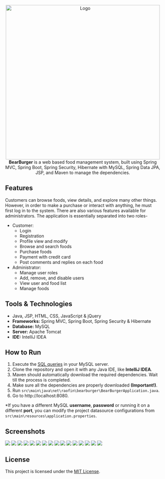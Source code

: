 <p align= "center">
    <img src="https://raofin.github.io/r/img/BearBurger/nav-logo.png" title="Logo" alt="Logo" width="500px">
    <br/>
    <b>BearBurger</b> is a web based food management system, built using Spring MVC, Spring Boot, Spring Security, Hibernate with MySQL, Spring Data JPA, JSP, and Maven to manage the dependencies.
</p>

## Features
Customers can browse foods, view details, and explore many other things. However, in order to make a purchase or interact with anything, he must first log in to the system. There are also various features available for administrators. The application is essentially separated into two roles-
* Customer:
    * Login
    * Registration
    * Profile view and modify
    * Browse and search foods
    * Purchase foods
    * Payment with credit card
    * Post comments and replies on each food
* Administrator:
    * Manage user roles
    * Add, remove, and disable users
    * View user and food list
    * Manage foods

## Tools & Technologies
* Java, JSP, HTML, CSS, JavaScript & jQuery
* **Frameworks:** Spring MVC, Spring Boot, Spring Security & Hibernate
* **Database:** MySQL
* **Server:** Apache Tomcat
* **IDE:** IntelliJ IDEA

## How to Run
1. Execute the [SQL queries](src/main/resources/database/app.sql) in your MySQL server.
2. Clone the repository and open it with any Java IDE, like **IntelliJ IDEA**.
3. Maven should automatically download the required dependencies. Wait till the process is completed.
4. Make sure all the dependencies are properly downloaded **(Important!)**.
5. Run `src\main\java\net\raofin\bearburger\BearBurgerApplication.java`.
6. Go to http://localhost:8080.

*If you have a different MySQL **username**, **password** or running it on a different **port**, you can modify the project datasource configurations from `src\main\resources\application.properties`.

## Screenshots
<img src="https://raofin.github.io/r/img/BearBurger/(1).jpg">
<img src="https://raofin.github.io/r/img/BearBurger/(2).jpg">
<img src="https://raofin.github.io/r/img/BearBurger/(3).jpg">
<img src="https://raofin.github.io/r/img/BearBurger/(4).jpg">
<img src="https://raofin.github.io/r/img/BearBurger/(5).jpg">
<img src="https://raofin.github.io/r/img/BearBurger/(6).jpg">
<img src="https://raofin.github.io/r/img/BearBurger/(7).jpg">
<img src="https://raofin.github.io/r/img/BearBurger/(8).jpg">
<img src="https://raofin.github.io/r/img/BearBurger/(9).jpg">
<img src="https://raofin.github.io/r/img/BearBurger/(10).jpg">
<img src="https://raofin.github.io/r/img/BearBurger/(11).jpg">
<img src="https://raofin.github.io/r/img/BearBurger/(12).jpg">
<img src="https://raofin.github.io/r/img/BearBurger/(13).jpg">
<img src="https://raofin.github.io/r/img/BearBurger/(14).jpg">
<img src="https://raofin.github.io/r/img/BearBurger/(15).jpg">
<img src="https://raofin.github.io/r/img/BearBurger/(16).jpg">

## License
This project is licensed under the [MIT License](LICENSE.md).
